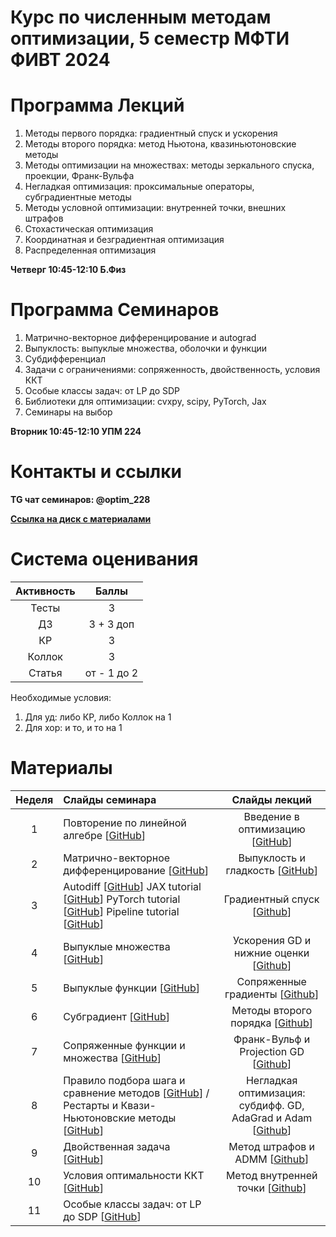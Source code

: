# Курс по численным методам оптимизации, 5 семестр МФТИ ФИВТ 2024  



# Программа Лекций
1) Методы первого порядка: градиентный спуск и ускорения 
2) Методы второго порядка: метод Ньютона, квазиньютоновские методы 
3) Методы оптимизации на множествах: методы зеркального спуска, проекции, Франк-Вульфа
4) Негладкая оптимизация: проксимальные операторы, субградиентные методы
5) Методы условной оптимизации: внутренней точки, внешних  штрафов
6) Стохастическая оптимизация
7) Координатная и безградиентная оптимизация 
8) Распределенная оптимизация
    
**Четверг 10:45-12:10 Б.Физ**

# Программа Семинаров 

1) Матрично-векторное дифференцирование и autograd
2) Выпуклость: выпуклые множества, оболочки и функции
3) Субдифференциал 
4) Задачи с ограничениями: сопряженность, двойственность, условия ККТ
5) Особые классы задач: от LP до SDP
6) Библиотеки для оптимизации: cvxpy, scipy, PyTorch, Jax
7) Семинары на выбор

**Вторник 10:45-12:10  УПМ 224**

# Контакты и ссылки

**TG чат семинаров: @optim_228**

**[Ссылка на диск с материалами](https://disk.yandex.ru/d/wGzo-4WGtbNrjw)**

# Система оценивания
| Активность |  Баллы  |
|:------:|:----------:|
| Тесты  | 3 |
| ДЗ |3 + 3 доп|
| КР |3|
| Коллок |3|
| Статья |от - 1 до 2|

Необходимые условия:
1) Для уд: либо КР, либо Коллок на 1
2) Для хор: и то, и то на 1
# Материалы 
| Неделя | Слайды семинара | Слайды лекций | 
|:------:|:----------|:----------:|
|1| Повторение по линейной алгебре [[GitHub](sems/matvec_diff.pdf)]  | Введение в оптимизацию [[GitHub](lecs/MIPT_Optimization_Fall_2024_1st_lecture.pdf)]  |
|2| Матрично-векторное дифференцирование [[GitHub](sems/matvec_diff.pdf)] |  Выпуклость и гладкость [[GitHub](lecs/MIPT_Optimization_Fall_2024_2nd_lecture.pdf)]|
|3| Autodiff [[GitHub](sems/sems_2024_backprop.pdf)] JAX tutorial [[GitHub](notebooks/jax_tutor.ipynb)] PyTorch tutorial [[GitHub](notebooks/pytorch_tutor.ipynb)] Pipeline tutorial [[GitHub](notebooks/pipeline_tutor.ipynb)] |Градиентный спуск [[Github](lecs/MIPT_Optimization_Fall_2024_3d_lecture.pdf)]|
|4| Выпуклые множества [[GitHub](sems/convex_sets_sem_4.pdf)] |Ускорения GD и нижние оценки [[Github](lecs/MIPT_Optimization_Fall_2024_4th_lecture.pdf)] |
|5| Выпуклые функции [[GitHub](sems/sem_5_convex_funcs.pdf)] |Сопряженные градиенты [[Github](lecs/MIPT_Optimization_Fall_2024_5th_lecture.pdf)]|
|6| Субградиент [[GitHub](sems/sem6_subdiff.pdf)] |Методы второго порядка [[Github](lecs/MIPT_Optimization_Fall_2024_6th_lecture.pdf)]|
|7| Сопряженные функции и множества [[GitHub](sems/sem_7_dual_funcs_and_sets.pdf)] |Франк-Вульф и Projection GD [[Github](lecs/MIPT_Optimization_Fall_2024_7th_lecture.pdf)]|
|8|  Правило подбора шага и сравнение методов [[GitHub](notebooks/seminar_8_main.ipynb)] / Рестарты и Квази-Ньютоновские методы [[GitHub](notebooks/seminar_8_restarts_and_quasi_newton.ipynb)]|Негладкая оптимизация: субдифф. GD, AdaGrad и Adam [[Github](lecs/MIPT_Optimization_Fall_2024_8th_lecture.pdf)]|
|9|  Двойственная задача [[GitHub](sems/sem_9_dual_problem.pdf)]| Метод штрафов и ADMM [[Github](lecs/MIPT_Optimization_Fall_2024_9th_lecture.pdf)]|
|10| Условия оптимальности ККТ [[GitHub](sems/sem_10_KKT.pdf)]| Метод внутренней точки [[Github](lecs/MIPT_Optimization_Fall_2024_10th_lecture.pdf)]|
|11| Особые классы задач: от LP до SDP [[GitHub](sems/sem_11_standard_problems.pdf)]| |
